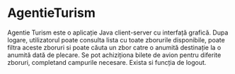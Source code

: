 # AgentieTurism

Agentie Turism este o aplicație Java client-server cu interfață grafică. Dupa logare, utilizatorul poate consulta lista cu toate zborurile disponibile, poate filtra aceste zboruri si poate căuta un zbor catre o anumită destinație la o anumită dată de plecare. Se pot achiziționa bilete de avion pentru diferite zboruri, completand campurile necesare. Exista si funcția de logout.
